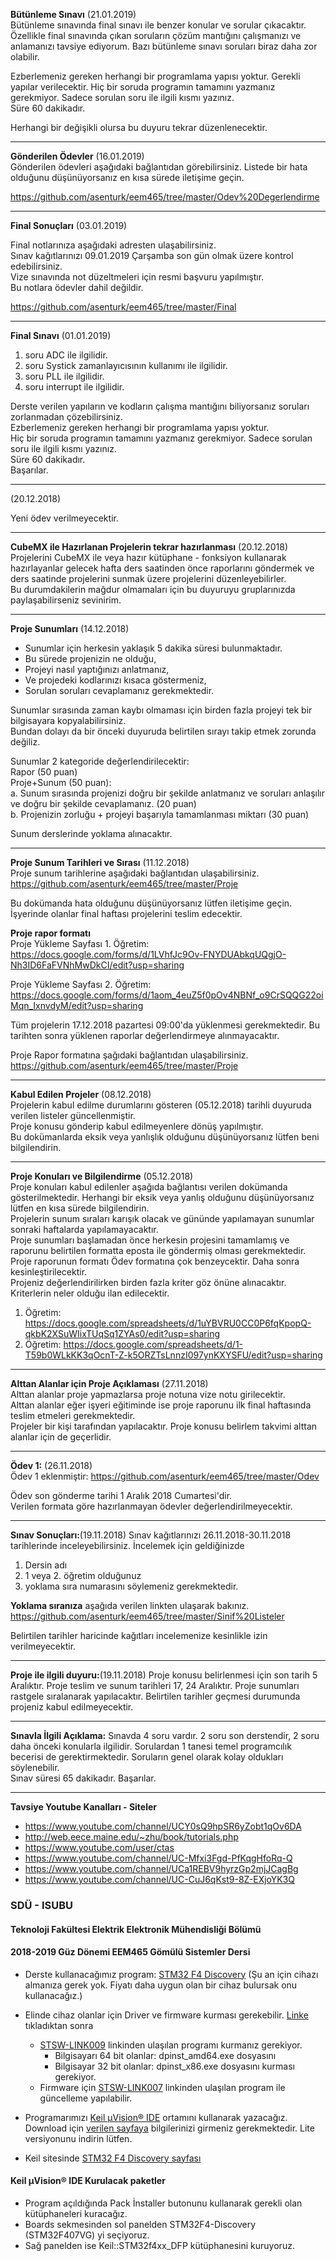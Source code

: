 **Bütünleme Sınavı** (21.01.2019)  
Bütünleme sınavında final sınavı ile benzer konular ve sorular çıkacaktır. Özellikle final sınavında çıkan soruların çözüm mantığını çalışmanızı ve anlamanızı tavsiye ediyorum.
Bazı bütünleme sınavı soruları biraz daha zor olabilir.   

Ezberlemeniz gereken herhangi bir programlama yapısı yoktur. Gerekli yapılar verilecektir.
Hiç bir soruda programın tamamını yazmanız gerekmiyor. Sadece sorulan soru ile ilgili kısmı yazınız.   
Süre 60 dakikadır.      

Herhangi bir değişikli olursa bu duyuru tekrar düzenlenecektir.   

---

**Gönderilen Ödevler** (16.01.2019)   
Gönderilen ödevleri aşağıdaki bağlantıdan görebilirsiniz. Listede bir hata olduğunu düşünüyorsanız en kısa sürede iletişime geçin.  

https://github.com/asenturk/eem465/tree/master/Odev%20Degerlendirme



---

**Final Sonuçları** (03.01.2019)   

Final notlarınıza aşağıdaki adresten ulaşabilirsiniz.  
Sınav kağıtlarınızı 09.01.2019 Çarşamba  son gün olmak üzere kontrol edebilirsiniz.   
Vize sınavında not düzeltmeleri için resmi başvuru yapılmıştır.   
Bu notlara ödevler dahil değildir.   

https://github.com/asenturk/eem465/tree/master/Final

---

**Final Sınavı** (01.01.2019)  
1. soru ADC ile ilgilidir.
2. soru Systick zamanlayıcısının kullanımı ile ilgilidir.
3. soru PLL ile ilgilidir.
4. soru interrupt ile ilgilidir.

Derste verilen yapıların ve kodların çalışma mantığını biliyorsanız soruları zorlanmadan çözebilirsiniz.   
Ezberlemeniz gereken herhangi bir programlama yapısı yoktur.   
Hiç bir soruda programın tamamını yazmanız gerekmiyor. Sadece sorulan soru ile ilgili kısmı yazınız.   
Süre 60 dakikadır.      
Başarılar.   


---


(20.12.2018)   

Yeni ödev verilmeyecektir.

---

**CubeMX ile  Hazırlanan Projelerin tekrar hazırlanması** (20.12.2018)   
Projelerini CubeMX ile veya hazır kütüphane - fonksiyon kullanarak hazırlayanlar gelecek hafta ders saatinden önce raporlarını göndermek ve ders saatinde projelerini sunmak üzere projelerini düzenleyebilirler.   
Bu durumdakilerin mağdur olmamaları için bu duyuruyu gruplarınızda paylaşabilirseniz sevinirim.   

---


**Proje Sunumları** (14.12.2018)   
* Sunumlar için herkesin yaklaşık 5 dakika süresi bulunmaktadır.  
* Bu sürede projenizin ne olduğu,
* Projeyi nasıl yaptığınızı anlatmanız,
* Ve projedeki kodlarınızı kısaca göstermeniz, 
* Sorulan soruları cevaplamanız gerekmektedir.

Sunumlar sırasında zaman kaybı olmaması için birden fazla projeyi tek bir bilgisayara kopyalabilirsiniz.   
Bundan dolayı da bir önceki duyuruda belirtilen sırayı takip etmek zorunda değiliz.

Sunumlar 2 kategoride değerlendirilecektir:   
Rapor (50 puan)   
Proje+Sunum (50 puan):      
a. Sunum sırasında projenizi doğru bir şekilde anlatmanız ve soruları anlaşılır ve doğru bir şekilde cevaplamanız. (20 puan)   
b. Projenizin zorluğu + projeyi başarıyla tamamlanması miktarı (30 puan)

Sunum derslerinde yoklama alınacaktır.


---



**Proje Sunum Tarihleri ve Sırası** (11.12.2018)     
Proje sunum tarihlerine aşağıdaki bağlantıdan ulaşabilirsiniz.   
https://github.com/asenturk/eem465/tree/master/Proje

Bu dokümanda hata olduğunu düşünüyorsanız lütfen iletişime geçin. İşyerinde olanlar final haftası projelerini teslim edecektir.

**Proje rapor formatı**  
Proje Yükleme Sayfası 1. Öğretim:   
https://docs.google.com/forms/d/1LVhfJc9Ov-FNYDUAbkqUQgjO-Nh3ID6FaFVNhMwDkCI/edit?usp=sharing

Proje Yükleme Sayfası 2. Öğretim:      
https://docs.google.com/forms/d/1aom_4euZ5f0pOv4NBNf_o9CrSQQG22oiMqn_IxnvdyM/edit?usp=sharing

Tüm projelerin 17.12.2018 pazartesi 09:00'da yüklenmesi gerekmektedir. Bu tarihten sonra yüklenen raporlar değerlendirmeye alınmayacaktır.

Proje Rapor formatına şağıdaki bağlantıdan ulaşabilirsiniz.  
https://github.com/asenturk/eem465/tree/master/Proje



---

**Kabul Edilen Projeler** (08.12.2018)   
Projelerin kabul edilme durumlarını gösteren (05.12.2018) tarihli duyuruda verilen listeler güncellenmiştir.   
Proje konusu gönderip kabul edilmeyenlere dönüş yapılmıştır.   
Bu dokümanlarda eksik veya yanlışlık olduğunu düşünüyorsanız lütfen beni bilgilendirin. 

---

**Proje Konuları ve Bilgilendirme** (05.12.2018)   
Proje konuları kabul edilenler aşağıda bağlantısı verilen dokümanda gösterilmektedir. Herhangi bir eksik veya yanlış olduğunu düşünüyorsanız lütfen en kısa sürede bilgilendirin.   
Projelerin sunum sıraları karışık olacak ve gününde yapılamayan sunumlar sonraki haftalarda yapılamayacaktır.   
Proje sunumları başlamadan önce herkesin projesini tamamlamış ve raporunu belirtilen formatta eposta ile göndermiş olması gerekmektedir.   
Proje raporunun formatı Ödev formatına çok benzeycektir. Daha sonra kesinleştirilecektir.   
Projeniz değerlendirilirken birden fazla kriter göz önüne alınacaktır. Kriterlerin neler olduğu ilan edilecektir.   
1. Öğretim: https://docs.google.com/spreadsheets/d/1uYBVRU0CC0P6fqKpopQ-qkbK2XSuWIixTUqSq1ZYAs0/edit?usp=sharing
2. Öğretim: https://docs.google.com/spreadsheets/d/1-T59b0WLkKK3qOcnT-Z-k5ORZTsLnnzI097ynKXYSFU/edit?usp=sharing


---

**Alttan Alanlar için Proje Açıklaması** (27.11.2018)   
Alttan alanlar proje yapmazlarsa proje notuna vize notu girilecektir.   
Alttan alanlar eğer işyeri eğitiminde ise proje raporunu ilk final haftasında teslim etmeleri gerekmektedir.   
Projeler bir kişi tarafından yapılacaktır. 
Proje konusu belirlem takvimi alttan alanlar için de geçerlidir.   

---

**Ödev 1:** (26.11.2018)   
Ödev 1 eklenmiştir: https://github.com/asenturk/eem465/tree/master/Odev   

Ödev son gönderme tarihi 1 Aralık 2018 Cumartesi'dir.   
Verilen formata göre hazırlanmayan ödevler değerlendirilmeyecektir.

---

**Sınav Sonuçları:**(19.11.2018)
Sınav kağıtlarınızı 26.11.2018-30.11.2018 tarihlerinde inceleyebilirsiniz.
İncelemek için geldiğinizde   
1. Dersin adı
2. 1 veya 2. öğretim olduğunuz
3. yoklama sıra numarasını söylemeniz gerekmektedir.

**Yoklama sıranıza** aşağıda verilen linkten ulaşarak bakınız.   
https://github.com/asenturk/eem465/tree/master/Sinif%20Listeler

Belirtilen tarihler haricinde kağıtları incelemenize kesinlikle izin verilmeyecektir.

---

**Proje ile ilgili duyuru:**(19.11.2018)
Proje konusu belirlenmesi için son tarih 5 Aralıktır.
Proje teslim ve sunum tarihleri 17, 24 Aralıktır.
Proje sunumları rastgele sıralanarak yapılacaktır.
Belirtilen tarihler geçmesi durumunda projeniz kabul edilmeyecektir. 

---

**Sınavla İlgili Açıklama:**
Sınavda 4 soru vardır. 2 soru son derstendir, 2 soru daha önceki konularla ilgilidir. Sorulardan 1 tanesi temel programcılık becerisi de gerektirmektedir.
Soruların genel olarak kolay oldukları söylenebilir.   
Sınav süresi 65 dakikadır. Başarılar.

---  

**Tavsiye Youtube Kanalları - Siteler**  
* https://www.youtube.com/channel/UCY0sQ9hpSR6yZobt1qOv6DA
* http://web.eece.maine.edu/~zhu/book/tutorials.php
* https://www.youtube.com/user/ctas
* https://www.youtube.com/channel/UC-Mfxi3Fgd-PfKqgHfoRq-Q
* https://www.youtube.com/channel/UCa1REBV9hyrzGp2mjJCagBg
* https://www.youtube.com/channel/UC-CuJ6qKst9-8Z-EXjoYK3Q

### SDÜ - ISUBU
#### Teknoloji Fakültesi Elektrik Elektronik Mühendisliği Bölümü
#### 2018-2019 Güz Dönemi EEM465 Gömülü Sistemler Dersi

* Derste kullanacağımız program: [STM32 F4 Discovery](https://www.st.com/en/evaluation-tools/stm32f4discovery.html)
(Şu an için cihazı almanıza gerek yok. Fiyatı daha uygun olan bir cihaz bulursak onu kullanacağız.)
* Elinde cihaz olanlar için Driver ve firmware kurması gerekebilir. [Linke](https://www.st.com/en/evaluation-tools/stm32f4discovery.html#sw-tools-scroll) tıkladıktan sonra
  *  [STSW-LINK009](https://www.st.com/content/st_com/en/products/development-tools/software-development-tools/stm32-software-development-tools/stm32-utilities/stsw-link009.html) linkinden ulaşılan programı kurmanız gerekiyor.
     * Bilgisayarı 64 bit olanlar: dpinst_amd64.exe dosyasını
     * Bilgisayar 32 bit olanlar: dpinst_x86.exe dosyasını kurması gerekiyor.
  * Firmware için [STSW-LINK007](https://www.st.com/content/st_com/en/products/development-tools/software-development-tools/stm32-software-development-tools/stm32-programmers/stsw-link007.html) linkinden ulaşılan program ile güncelleme yapılabilir. 
  
* Programarımızı [Keil µVision® IDE](http://www2.keil.com/mdk5/uvision/) ortamını kullanarak yazacağız. Download için [verilen sayfaya](https://www.keil.com/demo/eval/arm.htm) bilgilerinizi girmeniz gerekmektedir. Lite versiyonunu indirin lütfen.
* Keil sitesinde [STM32 F4 Discovery sayfası](https://www.keil.com/boards2/stmicroelectronics/stm32f4_discovery/)

#### Keil µVision® IDE Kurulacak paketler
* Program açıldığında Pack İnstaller butonunu kullanarak gerekli olan kütüphaneleri kuracağız.
* Boards sekmesinden sol panelden STM32F4-Discovery (STM32F407VG) yi seçiyoruz.
* Sağ panelden ise Keil::STM32f4xx_DFP kütüphanesini kuruyoruz.
 
  
